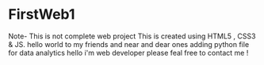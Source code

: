 # FirstWeb1

Note- This is not complete web project
This is created using HTML5 , CSS3 & JS.
hello world to my friends and near and dear ones
adding python file for data analytics
hello i'm web developer please feal free to contact me !
